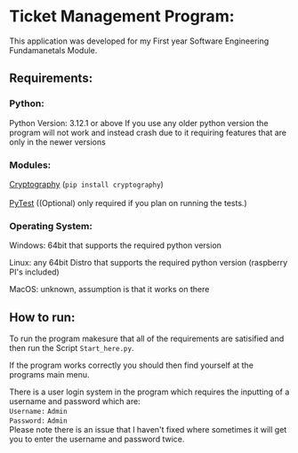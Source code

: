 
# Ticket Management Program:

This application was developed for my First year Software Engineering Fundamanetals Module.

## Requirements:

### Python:
Python Version: 3.12.1 or above
If you use any older python version the program will not work and instead crash due to it requiring features that are only in the newer versions

### Modules:
<a href="https://pypi.org/project/cryptography/" target="_blank">Cryptography</a> (<code>pip install cryptography</code>)<br><br>
<a href="https://docs.pytest.org/en/8.0.x/" target="_blank">PyTest</a> ((Optional) only required if you plan on running the tests.)

### Operating System:

Windows: 64bit that supports the required python version

Linux: any 64bit Distro that supports the required python version (raspberry PI's included)

MacOS: unknown, assumption is that it works on there


## How to run:

To run the program makesure that all of the requirements are satisified and then run the Script `Start_here.py`.

If the program works correctly you should then find yourself at the programs main menu.

There is a user login system in the program which requires the inputting of a username and password which are:<br>
`Username:` `Admin`<br>
`Password:` `Admin`<br>
Please note there is an issue that I haven't fixed where sometimes it will get you to enter the username and password twice.

